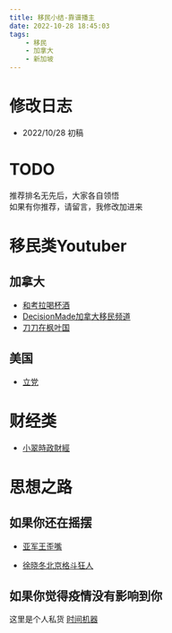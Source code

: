 ```yaml
---
title: 移民小结-靠谱播主
date: 2022-10-28 18:45:03
tags:
    - 移民
    - 加拿大
    - 新加坡
---
```


<!-- toc -->

# 修改日志
* 2022/10/28 初稿
# TODO

推荐排名无先后，大家各自领悟  
如果有你推荐，请留言，我修改加进来
# 移民类Youtuber
## 加拿大
* [和考拉喝杯酒](https://www.youtube.com/c/%E8%B7%9F%E8%80%83%E6%8B%89%E5%96%9D%E6%9D%AF%E9%85%92)
* [DecisionMade加拿大移民频道](https://www.youtube.com/c/DecisionMade)
* [刀刀在枫叶国](https://www.youtube.com/c/%E5%88%80%E5%88%80%E5%9C%A8%E6%9E%AB%E5%8F%B6%E5%9B%BD)

## 美国
* [立党](https://www.youtube.com/channel/UC4gzU_8MxRDiQrSFOiT79tQ)

# 



# 财经类
* [小翠時政財經](https://www.youtube.com/channel/UCOhck8oLoIwSJzmwYMXsSnQ)

# 思想之路
## 如果你还在摇摆
* [亚军王歪嘴](https://www.youtube.com/c/%E4%BA%9A%E5%86%9B%E7%8E%8B%E6%AD%AA%E5%98%B4)

* [徐晓冬北京格斗狂人](https://www.youtube.com/c/%E5%BE%90%E6%99%93%E5%86%AC%E5%8C%97%E4%BA%AC%E6%A0%BC%E6%96%97%E7%8B%82%E4%BA%BA)


## 如果你觉得疫情没有影响到你
这里是个人私货
[时间机器](https://t.me/cn_timemachine)


